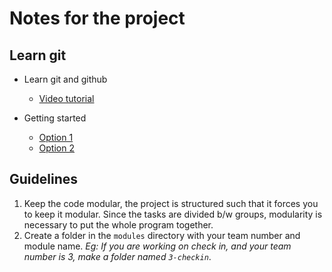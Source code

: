 # Notes for the project

## Learn git

- Learn git and github

  - [Video tutorial](https://youtu.be/2sjqTHE0zok?si=bANJHZ7cXQy0vkqT)

- Getting started
  - [Option 1](https://40dev.com/2023/01/getting-started-with-git-and-github/)
  - [Option 2](https://rogerdudler.github.io/git-guide/)

## Guidelines

1. Keep the code modular, the project is structured such that it forces you to keep it modular. Since the tasks are divided b/w groups, modularity is necessary to put the whole program together.
2. Create a folder in the `modules` directory with your team number and module name. _Eg: If you are working on check in, and your team number is 3, make a folder named `3-checkin`_.
